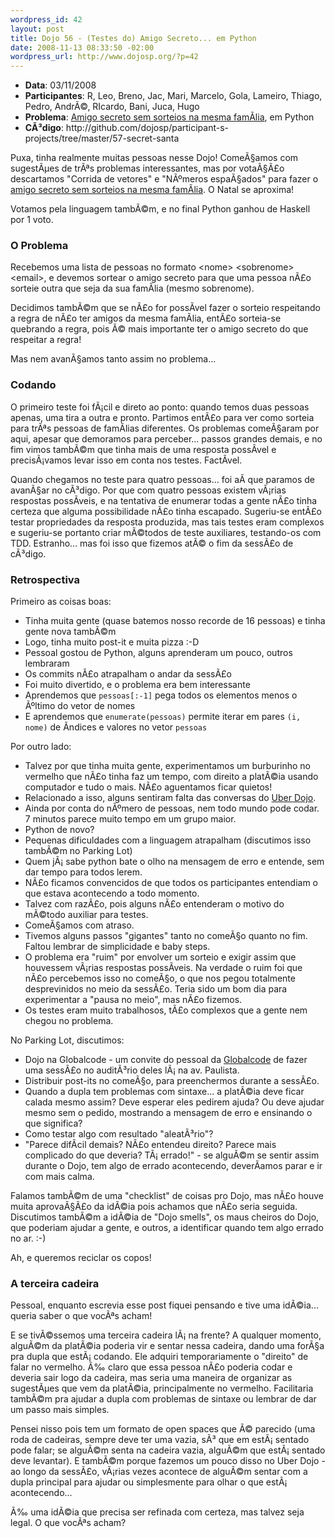 ```yaml
--- 
wordpress_id: 42
layout: post
title: Dojo 56 - (Testes do) Amigo Secreto... em Python
date: 2008-11-13 08:33:50 -02:00
wordpress_url: http://www.dojosp.org/?p=42
---
```

<ul>
	<li><strong>Data</strong>: 03/11/2008</li>
	<li><strong>Participantes</strong>: R, Leo, Breno, Jac, Mari, Marcelo, Gola, Lameiro, Thiago, Pedro, AndrÃ©, RIcardo, Bani, Juca, Hugo</li>
	<li><strong>Problema</strong>: <a href="http://rubyquiz.com/quiz2.html">Amigo secreto sem sorteios na mesma famÃ­lia</a>, em Python</li>
	<li><strong>CÃ³digo</strong>: http://github.com/dojosp/participant-s-projects/tree/master/57-secret-santa<a href="http://github.com/dojosp/participant-s-projects/tree/master"></a></li>
</ul>
Puxa, tinha realmente muitas pessoas nesse Dojo! ComeÃ§amos com sugestÃµes de trÃªs problemas interessantes, mas por votaÃ§Ã£o descartamos "Corrida de vetores" e "NÃºmeros espaÃ§ados" para fazer o <a href="http://rubyquiz.com/quiz2.html">amigo secreto sem sorteios na mesma famÃ­lia</a>. O Natal se aproxima!

Votamos pela linguagem tambÃ©m, e no final Python ganhou de Haskell por 1 voto.<!--more-->
<h3>O Problema</h3>
Recebemos uma lista de pessoas no formato &lt;nome&gt; &lt;sobrenome&gt; &lt;email&gt;, e devemos sortear o amigo secreto para que uma pessoa nÃ£o sorteie outra que seja da sua famÃ­lia (mesmo sobrenome).

Decidimos tambÃ©m que se nÃ£o for possÃ­vel fazer o sorteio respeitando a regra de nÃ£o ter amigos da mesma famÃ­lia, entÃ£o sorteia-se quebrando a regra, pois Ã© mais importante ter o amigo secreto do que respeitar a regra!

Mas nem avanÃ§amos tanto assim no problema...
<h3>Codando</h3>
O primeiro teste foi fÃ¡cil e direto ao ponto: quando temos duas pessoas apenas, uma tira a outra e pronto. Partimos entÃ£o para ver como sorteia para trÃªs pessoas de famÃ­lias diferentes. Os problemas comeÃ§aram por aqui, apesar que demoramos para perceber... passos grandes demais, e no fim vimos tambÃ©m que tinha mais de uma resposta possÃ­vel e precisÃ¡vamos levar isso em conta nos testes. FactÃ­vel.

Quando chegamos no teste para quatro pessoas... foi aÃ­ que paramos de avanÃ§ar no cÃ³digo. Por que com quatro pessoas existem vÃ¡rias respostas possÃ­veis, e na tentativa de enumerar todas a gente nÃ£o tinha certeza que alguma possibilidade nÃ£o tinha escapado. Sugeriu-se entÃ£o testar propriedades da resposta produzida, mas tais testes eram complexos e sugeriu-se portanto criar mÃ©todos de teste auxiliares, testando-os com TDD. Estranho... mas foi isso que fizemos atÃ© o fim da sessÃ£o de cÃ³digo.
<h3>Retrospectiva</h3>
Primeiro as coisas boas:
<ul>
	<li>Tinha muita gente (quase batemos nosso recorde de 16 pessoas) e tinha gente nova tambÃ©m</li>
	<li>Logo, tinha muito post-it e muita pizza :-D</li>
	<li>Pessoal gostou de Python, alguns aprenderam um pouco, outros lembraram</li>
	<li>Os commits nÃ£o atrapalham o andar da sessÃ£o</li>
	<li>Foi muito divertido, e o problema era bem interessante</li>
	<li>Aprendemos que <code>pessoas[:-1]</code> pega todos os elementos menos o Ãºltimo do vetor de nomes</li>
	<li>E aprendemos que <code>enumerate(pessoas)</code> permite iterar em pares <code>(i, nome)</code> de Ã­ndices e valores no vetor <code>pessoas</code></li>
</ul>
Por outro lado:
<ul>
	<li>Talvez por que tinha muita gente, experimentamos um burburinho no vermelho que nÃ£o tinha faz um tempo, com direito a platÃ©ia usando computador e tudo o mais. NÃ£o aguentamos ficar quietos!</li>
	<li>Relacionado a isso, alguns sentiram falta das conversas do <a href="http://www.dojosp.org/?p=31">Uber Dojo</a>.</li>
	<li>Ainda por conta do nÃºmero de pessoas, nem todo mundo pode codar. 7 minutos parece muito tempo em um grupo maior.</li>
	<li>Python de novo?</li>
	<li>Pequenas dificuldades com a linguagem atrapalham (discutimos isso tambÃ©m no Parking Lot)</li>
	<li>Quem jÃ¡ sabe python bate o olho na mensagem de erro e entende, sem dar tempo para todos lerem.</li>
	<li>NÃ£o ficamos convencidos de que todos os participantes entendiam o que estava acontecendo a todo momento.</li>
	<li>Talvez com razÃ£o, pois alguns nÃ£o entenderam o motivo do mÃ©todo auxiliar para testes.</li>
	<li>ComeÃ§amos com atraso.</li>
	<li>Tivemos alguns passos "gigantes" tanto no comeÃ§o quanto no fim. Faltou lembrar de simplicidade e baby steps.</li>
	<li>O problema era "ruim" por envolver um sorteio e exigir assim que houvessem vÃ¡rias respostas possÃ­veis. Na verdade o ruim foi que nÃ£o percebemos isso no comeÃ§o, o que nos pegou totalmente desprevinidos no meio da sessÃ£o. Teria sido um bom dia para experimentar a "pausa no meio", mas nÃ£o fizemos.</li>
	<li>Os testes eram muito trabalhosos, tÃ£o complexos que a gente nem chegou no problema.</li>
</ul>
No Parking Lot, discutimos:
<ul>
	<li>Dojo na Globalcode - um convite do pessoal da <a href="http://www.globalcode.com.br">Globalcode</a> de fazer uma sessÃ£o no auditÃ³rio deles lÃ¡ na av. Paulista.</li>
	<li>Distribuir post-its no comeÃ§o, para preenchermos durante a sessÃ£o.</li>
	<li>Quando a dupla tem problemas com sintaxe... a platÃ©ia deve ficar calada mesmo assim? Deve esperar eles pedirem ajuda? Ou deve ajudar mesmo sem o pedido, mostrando a mensagem de erro e ensinando o que significa?</li>
	<li>Como testar algo com resultado "aleatÃ³rio"?</li>
	<li>"Parece difÃ­cil demais? NÃ£o entendeu direito? Parece mais complicado do que deveria? TÃ¡ errado!" - se alguÃ©m se sentir assim durante o Dojo, tem algo de errado acontecendo, deverÃ­amos parar e ir com mais calma.</li>
</ul>
Falamos tambÃ©m de uma "checklist" de coisas pro Dojo, mas nÃ£o houve muita aprovaÃ§Ã£o da idÃ©ia pois achamos que nÃ£o seria seguida. Discutimos tambÃ©m a idÃ©ia de "Dojo smells", os maus cheiros do Dojo, que poderiam ajudar a gente, e outros, a identificar quando tem algo errado no ar. :-)

Ah, e queremos reciclar os copos!
<h3>A terceira cadeira</h3>
Pessoal, enquanto escrevia esse post fiquei pensando e tive uma idÃ©ia... queria saber o que vocÃªs acham!

E se tivÃ©ssemos uma terceira cadeira lÃ¡ na frente? A qualquer momento, alguÃ©m da platÃ©ia poderia vir e sentar nessa cadeira, dando uma forÃ§a pra dupla que estÃ¡ codando. Ele adquiri temporariamente o "direito" de falar no vermelho. Ã‰ claro que essa pessoa nÃ£o poderia codar e deveria sair logo da cadeira, mas seria uma maneira de organizar as sugestÃµes que vem da platÃ©ia, principalmente no vermelho. Facilitaria tambÃ©m pra ajudar a dupla com problemas de sintaxe ou lembrar de dar um passo mais simples.

Pensei nisso pois tem um formato de open spaces que Ã© parecido (uma roda de cadeiras, sempre deve ter uma vazia, sÃ³ que em estÃ¡ sentado pode falar; se alguÃ©m senta na cadeira vazia, alguÃ©m que estÃ¡ sentado deve levantar). E tambÃ©m porque fazemos um pouco disso no Uber Dojo - ao longo da sessÃ£o, vÃ¡rias vezes acontece de alguÃ©m sentar com a dupla principal para ajudar ou simplesmente para olhar o que estÃ¡ acontecendo...

Ã‰ uma idÃ©ia que precisa ser refinada com certeza, mas talvez seja legal. O que vocÃªs acham?
